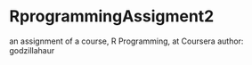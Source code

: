 # RprogrammingAssigment2
an assignment of a course, R Programming,  at Coursera
author: godzillahaur
